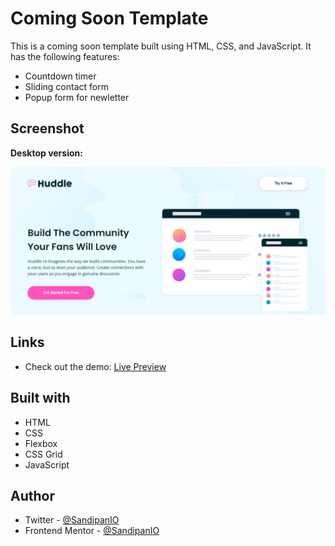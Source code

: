 # Coming Soon Template

This is a coming soon template built using HTML, CSS, and JavaScript. It has the following features:
- Countdown timer
- Sliding contact form
- Popup form for newletter

## Screenshot

**Desktop version:**

![Desktop Version of Coming Soon Template](https://github.com/SandipanIO/frontend-mentor-projects/blob/main/huddle-landing-page/screenshots/huddle-landing-page-desktop-version.png)

## Links

- Check out the demo: [Live Preview](https://sandipan-coming-soon-template.netlify.app/)

## Built with

- HTML
- CSS
- Flexbox
- CSS Grid
- JavaScript

## Author

- Twitter - [@SandipanIO](https://www.twitter.com/SandipanIO)
- Frontend Mentor - [@SandipanIO](https://www.frontendmentor.io/profile/SandipanIO)
